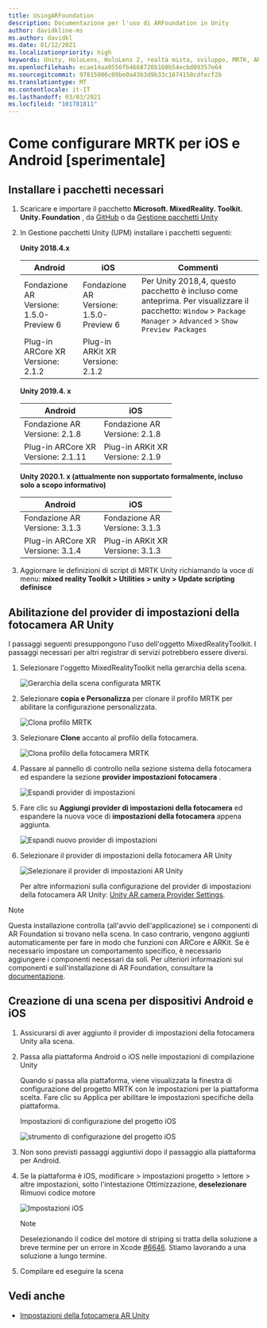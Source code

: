 ```yaml
---
title: UsingARFoundation
description: Documentazione per l'uso di ARFoundation in Unity
author: davidkline-ms
ms.author: davidkl
ms.date: 01/12/2021
ms.localizationpriority: high
keywords: Unity, HoloLens, HoloLens 2, realtà mista, sviluppo, MRTK, AR core, AR Kit
ms.openlocfilehash: ecae14aa0556fb4668720b160b54ecbd09357e64
ms.sourcegitcommit: 97815006c09be0a43b3d9b33c1674150cdfecf2b
ms.translationtype: MT
ms.contentlocale: it-IT
ms.lasthandoff: 03/03/2021
ms.locfileid: "101781811"
---
```

# <a name="how-to-configure-mrtk-for-ios-and-android-experimental"></a>Come configurare MRTK per iOS e Android [sperimentale]

## <a name="install-required-packages"></a>Installare i pacchetti necessari

1. Scaricare e importare il pacchetto **Microsoft. MixedReality. Toolkit. Unity. Foundation** , da [GitHub](https://github.com/microsoft/MixedRealityToolkit-Unity/releases/tag/v2.3.0) o da [Gestione pacchetti Unity](../../configuration/usingupm.md)

1. In Gestione pacchetti Unity (UPM) installare i pacchetti seguenti:

    **Unity 2018.4.x**

    | **Android** | **iOS** | Commenti |
    | --- | --- | --- |
    | Fondazione AR  <br/> Versione: 1.5.0-Preview 6 | Fondazione AR  <br/> Versione: 1.5.0-Preview 6 | Per Unity 2018,4, questo pacchetto è incluso come anteprima. Per visualizzare il pacchetto: `Window` > `Package Manager` > `Advanced` > `Show Preview Packages` |
    | Plug-in ARCore XR <br/> Versione: 2.1.2 | Plug-in ARKit XR <br/> Versione: 2.1.2 | |

    **Unity 2019.4. x**

    | **Android** | **iOS** |
    | --- | --- |
    | Fondazione AR  <br/> Versione: 2.1.8 |  Fondazione AR  <br/> Versione: 2.1.8 |
    | Plug-in ARCore XR <br/> Versione: 2.1.11 | Plug-in ARKit XR <br/> Versione: 2.1.9 |

    **Unity 2020.1. x (attualmente non supportato formalmente, incluso solo a scopo informativo)**

    | **Android** | **iOS** |
    | --- | --- |
    | Fondazione AR  <br/> Versione: 3.1.3 |  Fondazione AR  <br/> Versione: 3.1.3 |
    | Plug-in ARCore XR <br/> Versione: 3.1.4 | Plug-in ARKit XR <br/> Versione: 3.1.3 |

1. Aggiornare le definizioni di script di MRTK Unity richiamando la voce di menu: **mixed reality Toolkit > Utilities > unity > Update scripting definisce**

## <a name="enabling-the-unity-ar-camera-settings-provider"></a>Abilitazione del provider di impostazioni della fotocamera AR Unity

I passaggi seguenti presuppongono l'uso dell'oggetto MixedRealityToolkit. I passaggi necessari per altri registrar di servizi potrebbero essere diversi.

1. Selezionare l'oggetto MixedRealityToolkit nella gerarchia della scena.

    ![Gerarchia della scena configurata MRTK](../images/MRTK_ConfiguredHierarchy.png)

1. Selezionare **copia e Personalizza** per clonare il profilo MRTK per abilitare la configurazione personalizzata.

    ![Clona profilo MRTK](../images/camera-system/CloneProfileARFoundation.png)

1. Selezionare **Clone** accanto al profilo della fotocamera.

    ![Clona profilo della fotocamera MRTK](../images/camera-system/CloneCameraProfileARFoundation.png)

1. Passare al pannello di controllo nella sezione sistema della fotocamera ed espandere la sezione **provider impostazioni fotocamera** .

    ![Espandi provider di impostazioni](../images/camera-system/ExpandProviders.png)

1. Fare clic su **Aggiungi provider di impostazioni della fotocamera** ed espandere la nuova voce di **impostazioni della fotocamera** appena aggiunta.

    ![Espandi nuovo provider di impostazioni](../images/camera-system/ExpandNewProvider.png)

1. Selezionare il provider di impostazioni della fotocamera AR Unity

    ![Selezionare il provider di impostazioni AR Unity](../images/camera-system/SelectUnityArSettings.png)

    Per altre informazioni sulla configurazione del provider di impostazioni della fotocamera AR Unity: [Unity AR camera Provider Settings](../camera-system/UnityArCameraSettings.md).

> [!NOTE]
> Questa installazione controlla (all'avvio dell'applicazione) se i componenti di AR Foundation si trovano nella scena. In caso contrario, vengono aggiunti automaticamente per fare in modo che funzioni con ARCore e ARKit.
> Se è necessario impostare un comportamento specifico, è necessario aggiungere i componenti necessari da soli.
> Per ulteriori informazioni sui componenti e sull'installazione di AR Foundation, consultare la [documentazione](https://docs.unity3d.com/Packages/com.unity.xr.arfoundation@2.2/manual/index.html#samples).

## <a name="building-a-scene-for-android-and-ios-devices"></a>Creazione di una scena per dispositivi Android e iOS

1. Assicurarsi di aver aggiunto il provider di impostazioni della fotocamera Unity alla scena.

1. Passa alla piattaforma Android o iOS nelle impostazioni di compilazione Unity

    Quando si passa alla piattaforma, viene visualizzata la finestra di configurazione del progetto MRTK con le impostazioni per la piattaforma scelta.  Fare clic su Applica per abilitare le impostazioni specifiche della piattaforma.

    Impostazioni di configurazione del progetto iOS

    ![strumento di configurazione del progetto iOS](../images/camera-system/MRTKProjectConfigurator.png)

1. Non sono previsti passaggi aggiuntivi dopo il passaggio alla piattaforma per Android.

1. Se la piattaforma è iOS, modificare > impostazioni progetto > lettore > altre impostazioni, sotto l'intestazione Ottimizzazione, **deselezionare** Rimuovi codice motore

    ![Impostazioni iOS](../images/camera-system/UncheckStripEngineCodeiOS.png)

    > [!NOTE]
    > Deselezionando il codice del motore di striping si tratta della soluzione a breve termine per un errore in Xcode [#6646](https://github.com/microsoft/MixedRealityToolkit-Unity/issues/6646).  Stiamo lavorando a una soluzione a lungo termine.

1. Compilare ed eseguire la scena

## <a name="see-also"></a>Vedi anche

- [Impostazioni della fotocamera AR Unity](../camera-system/UnityArCameraSettings.md)
